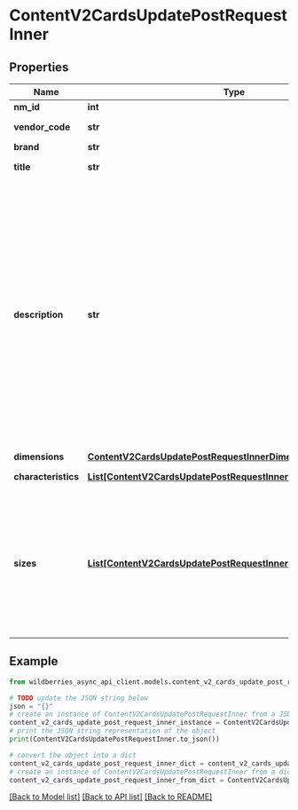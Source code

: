 # ContentV2CardsUpdatePostRequestInner


## Properties

Name | Type | Description | Notes
------------ | ------------- | ------------- | -------------
**nm_id** | **int** | Артикул WB | 
**vendor_code** | **str** | Артикул продавца | 
**brand** | **str** | Бренд | [optional] 
**title** | **str** | Наименование товара | [optional] 
**description** | **str** | Описание товара. Максимальное количество символов зависит от категории товара. Стандарт — 2000, минимум — 1000, максимум — 5000.&lt;br&gt; Подробно о правилах описания в **Правилах заполнения карточки товара** в разделе [Инструкции](https://seller.wildberries.ru/training) на портале продавцов.  | [optional] 
**dimensions** | [**ContentV2CardsUpdatePostRequestInnerDimensions**](ContentV2CardsUpdatePostRequestInnerDimensions.md) |  | [optional] 
**characteristics** | [**List[ContentV2CardsUpdatePostRequestInnerCharacteristicsInner]**](ContentV2CardsUpdatePostRequestInnerCharacteristicsInner.md) | Характеристики товара | [optional] 
**sizes** | [**List[ContentV2CardsUpdatePostRequestInnerSizesInner]**](ContentV2CardsUpdatePostRequestInnerSizesInner.md) | Массив размеров артикула. &lt;br&gt; Для безразмерного товара все равно нужно передавать данный массив без параметров (wbSize и techSize), но с баркодом.                            | 

## Example

```python
from wildberries_async_api_client.models.content_v2_cards_update_post_request_inner import ContentV2CardsUpdatePostRequestInner

# TODO update the JSON string below
json = "{}"
# create an instance of ContentV2CardsUpdatePostRequestInner from a JSON string
content_v2_cards_update_post_request_inner_instance = ContentV2CardsUpdatePostRequestInner.from_json(json)
# print the JSON string representation of the object
print(ContentV2CardsUpdatePostRequestInner.to_json())

# convert the object into a dict
content_v2_cards_update_post_request_inner_dict = content_v2_cards_update_post_request_inner_instance.to_dict()
# create an instance of ContentV2CardsUpdatePostRequestInner from a dict
content_v2_cards_update_post_request_inner_from_dict = ContentV2CardsUpdatePostRequestInner.from_dict(content_v2_cards_update_post_request_inner_dict)
```
[[Back to Model list]](../README.md#documentation-for-models) [[Back to API list]](../README.md#documentation-for-api-endpoints) [[Back to README]](../README.md)


